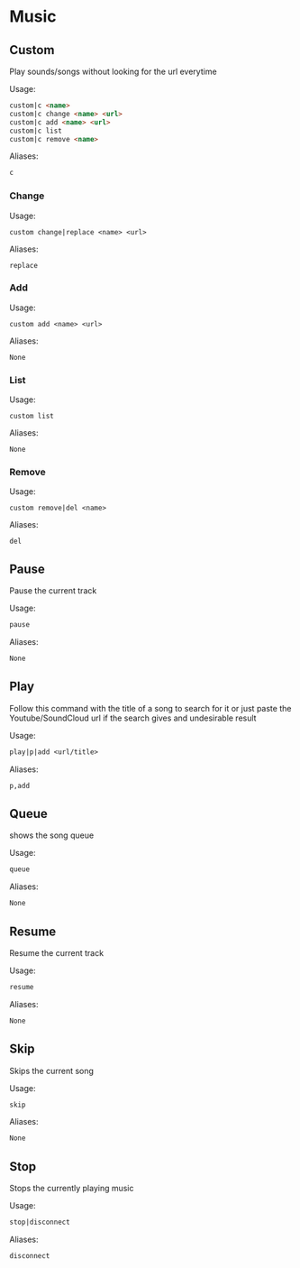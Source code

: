 # Music



## Custom

Play sounds/songs without looking for the url everytime

Usage:

```md
custom|c <name>
custom|c change <name> <url>
custom|c add <name> <url>
custom|c list 
custom|c remove <name>
```

Aliases:

```md
c
```

### Change

Usage:

```none
custom change|replace <name> <url>
```

Aliases:

```none
replace
```

### Add

Usage:

```none
custom add <name> <url>
```

Aliases:

```none
None
```

### List

Usage:

```none
custom list 
```

Aliases:

```none
None
```

### Remove

Usage:

```none
custom remove|del <name>
```

Aliases:

```none
del
```

## Pause

Pause the current track

Usage:

```md
pause 
```

Aliases:

```md
None
```

## Play

Follow this command with the title of a song to search for it or just paste the Youtube/SoundCloud url if the search gives and undesirable result

Usage:

```md
play|p|add <url/title>
```

Aliases:

```md
p,add
```

## Queue

shows the song queue

Usage:

```md
queue 
```

Aliases:

```md
None
```

## Resume

Resume the current track

Usage:

```md
resume 
```

Aliases:

```md
None
```

## Skip

Skips the current song

Usage:

```md
skip 
```

Aliases:

```md
None
```

## Stop

Stops the currently playing music

Usage:

```md
stop|disconnect 
```

Aliases:

```md
disconnect
```

